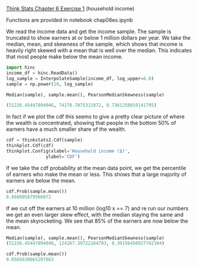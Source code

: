 [Think Stats Chapter 6 Exercise 1](http://greenteapress.com/thinkstats2/html/thinkstats2007.html#toc60) (household income)

Functions are provided in notebook chap06ex.ipynb

We read the income data and get the income sample.  The sample is truncated to show earners at or below 1 million dollars per year.  We take the median, mean, and skewness of the sample, which shows that income is heavily right skewed with a mean that is well over the median.  This indicates that most people make below the mean income.

```python
import hinc
income_df = hinc.ReadData()
log_sample = InterpolateSample(income_df, log_upper=6.0)
sample = np.power(10, log_sample)

Median(sample), sample.mean(), PearsonMedianSkewness(sample)

(51226.45447894046, 74278.7075311872, 0.7361258019141795)
```

In fact if we plot the cdf this seems to give a pretty clear picture of where the wealth is concentrated, showing that people in the bottom 50% of earners have a much smaller share of the wealth.

```python
cdf = thinkstats2.Cdf(sample)
thinkplot.Cdf(cdf)
thinkplot.Config(xlabel='Household income ($)',
               ylabel='CDF')
```

If we take the cdf probability at the mean data point, we get the percentile of earners who make the mean or less.  This shows that a large majority of earners are below the mean.

```python
cdf.Prob(sample.mean())
0.660005879566872
```

If we cut off the earners at 10 million (log10 x == 7) and re run our numbers we get an even larger skew effect, with the median staying the same and the mean skyrocketing.  We see that 85% of the earners are now below the mean.

```python
Median(sample), sample.mean(), PearsonMedianSkewness(sample)
(51226.45447894046, 124267.39722164703, 0.39156450927742104)

cdf.Prob(sample.mean())
0.8565630665207663
```
